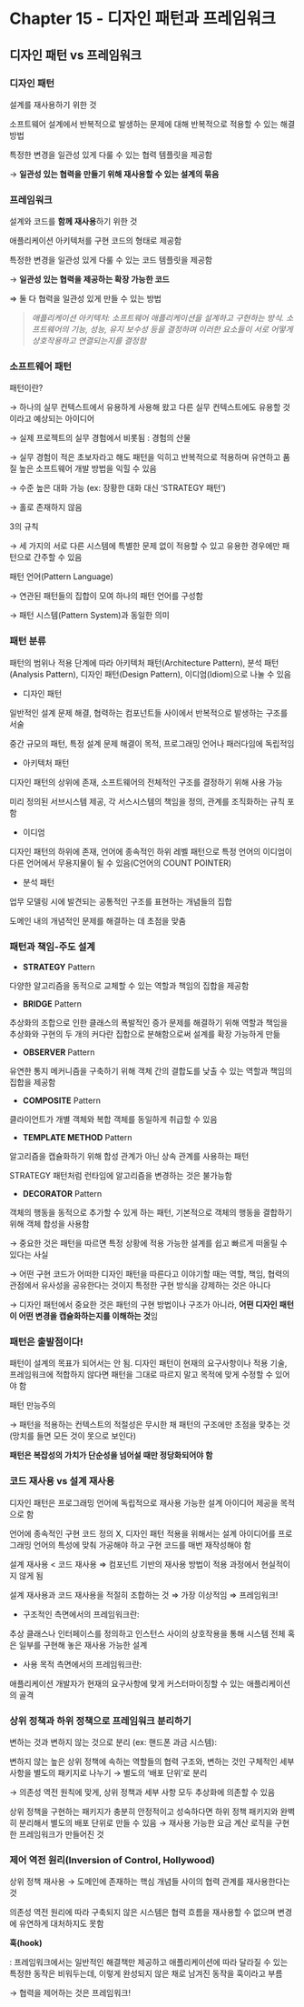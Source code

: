 # Chapter 15 - 디자인 패턴과 프레임워크

## 디자인 패턴 vs 프레임워크

### 디자인 패턴

설계를 재사용하기 위한 것

소프트웨어 설계에서 반복적으로 발생하는 문제에 대해 반복적으로 적용할 수 있는 해결 방법

특정한 변경을 일관성 있게 다룰 수 있는 협력 템플릿을 제공함

→ **일관성 있는 협력을 만들기 위해 재사용할 수 있는 설계의 묶음**

### 프레임워크

설계와 코드를 **함께 재사용**하기 위한 것

애플리케이션 아키텍처를 구현 코드의 형태로 제공함

특정한 변경을 일관성 있게 다룰 수 있는 코드 템플릿을 제공함

→ **일관성 있는 협력을 제공하는 확장 가능한 코드**

⇒ 둘 다 협력을 일관성 있게 만들 수 있는 방법

> *애플리케이션 아키텍처: 소프트웨어 애플리케이션을 설계하고 구현하는 방식. 소프트웨어의 기능, 성능, 유지 보수성 등을 결정하며 이러한 요소들이 서로 어떻게 상호작용하고 연결되는지를 결정함*
> 

### 소프트웨어 패턴

패턴이란?

→ 하나의 실무 컨텍스트에서 유용하게 사용해 왔고 다른 실무 컨텍스트에도 유용할 것이라고 예상되는 아이디어

→ 실제 프로젝트의 실무 경험에서 비롯됨 : 경험의 산물

→ 실무 경험이 적은 초보자라고 해도 패턴을 익히고 반복적으로 적용하며 유연하고 품질 높은 소프트웨어 개발 방법을 익힐 수 있음

→ 수준 높은 대화 가능 (ex: 장황한 대화 대신 ‘STRATEGY 패턴’)

→ 홀로 존재하지 않음

3의 규칙

→ 세 가지의 서로 다른 시스템에 특별한 문제 없이 적용할 수 있고 유용한 경우에만 패턴으로 간주할 수 있음

패턴 언어(Pattern Language)

→ 연관된 패턴들의 집합이 모여 하나의 패턴 언어를 구성함

→ 패턴 시스템(Pattern System)과 동일한 의미

### 패턴 분류

패턴의 범위나 적용 단계에 따라 아키텍처 패턴(Architecture Pattern), 분석 패턴(Analysis Pattern), 디자인 패턴(Design Pattern), 이디엄(Idiom)으로 나눌 수 있음

- 디자인 패턴

일반적인 설계 문제 해결, 협력하는 컴포넌트들 사이에서 반복적으로 발생하는 구조를 서술

중간 규모의 패턴, 특정 설계 문제 해결이 목적, 프로그래밍 언어나 패러다임에 독립적임

- 아키텍처 패턴

디자인 패턴의 상위에 존재, 소프트웨어의 전체적인 구조를 결정하기 위해 사용 가능

미리 정의된 서브시스템 제공, 각 서스시스템의 책임을 정의, 관계를 조직화하는 규칙 포함

- 이디엄

디자인 패턴의 하위에 존재, 언어에 종속적인 하위 레벨 패턴으로 특정 언어의 이디엄이 다른 언어에서 무용지물이 될 수 있음(C언어의 COUNT POINTER)

- 분석 패턴

업무 모델링 시에 발견되는 공통적인 구조를 표현하는 개념들의 집합

도메인 내의 개념적인 문제를 해결하는 데 초점을 맞춤

### 패턴과 책임-주도 설계

- **STRATEGY** Pattern

다양한 알고리즘을 동적으로 교체할 수 있는 역할과 책임의 집합을 제공함

- **BRIDGE** Pattern

추상화의 조합으로 인한 클래스의 폭발적인 증가 문제를 해결하기 위해 역할과 책임을 추상화와 구현의 두 개의 커다란 집합으로 분해함으로써 설계를 확장 가능하게 만듦

- **OBSERVER** Pattern

유연한 통지 메커니즘을 구축하기 위해 객체 간의 결합도를 낮출 수 있는 역할과 책임의 집합을 제공함

- **COMPOSITE** Pattern

클라이언트가 개별 객체와 복합 객체를 동일하게 취급할 수 있음

- **TEMPLATE METHOD** Pattern

알고리즘을 캡슐화하기 위해 합성 관계가 아닌 상속 관계를 사용하는 패턴

STRATEGY 패턴처럼 런타임에 알고리즘을 변경하는 것은 불가능함

- **DECORATOR** Pattern

객체의 행동을 동적으로 추가할 수 있게 하는 패턴, 기본적으로 객체의 행동을 결합하기 위해 객체 합성을 사용함

→ 중요한 것은 패턴을 따르면 특정 상황에 적용 가능한 설계를 쉽고 빠르게 떠올릴 수 있다는 사실

→ 어떤 구현 코드가 어떠한 디자인 패턴을 따른다고 이야기할 때는 역할, 책임, 협력의 관점에서 유사성을 공유한다는 것이지 특정한 구현 방식을 강제하는 것은 아니다

→ 디자인 패턴에서 중요한 것은 패턴의 구현 방법이나 구조가 아니라, **어떤 디자인 패턴이 어떤 변경을 캡슐화하는지를 이해하는 것**임

### 패턴은 출발점이다!

패턴이 설계의 목표가 되어서는 안 됨. 디자인 패턴이 현재의 요구사항이나 적용 기술, 프레임워크에 적합하지 않다면 패턴을 그대로 따르지 말고 목적에 맞게 수정할 수 있어야 함

패턴 만능주의

→ 패턴을 적용하는 컨텍스트의 적절성은 무시한 채 패턴의 구조에만 초점을 맞추는 것(망치를 들면 모든 것이 못으로 보인다)

**패턴은 복잡성의 가치가 단순성을 넘어설 때만 정당화되어야 함**

### 코드 재사용 vs 설계 재사용

디자인 패턴은 프로그래밍 언어에 독립적으로 재사용 가능한 설계 아이디어 제공을 목적으로 함

언어에 종속적인 구현 코드 정의 X, 디자인 패턴 적용을 위해서는 설계 아이디어를 프로그래밍 언어의 특성에 맞춰 가공해야 하고 구현 코드를 매번 재작성해야 함

설계 재사용 < 코드 재사용 ⇒ 컴포넌트 기반의 재사용 방법이 적용 과정에서 현실적이지 않게 됨

설계 재사용과 코드 재사용을 적절히 조합하는 것 ⇒ 가장 이상적임 ⇒ 프레임워크!

- 구조적인 측면에서의 프레임워크란:

추상 클래스나 인터페이스를 정의하고 인스턴스 사이의 상호작용을 통해 시스템 전체 혹은 일부를 구현해 놓은 재사용 가능한 설계

- 사용 목적 측면에서의 프레임워크란:

애플리케이션 개발자가 현재의 요구사항에 맞게 커스터마이징할 수 있는 애플리케이션의 골격

### 상위 정책과 하위 정책으로 프레임워크 분리하기

변하는 것과 변하지 않는 것으로 분리 (ex: 핸드폰 과금 시스템):

변하지 않는 높은 상위 정책에 속하는 역할들의 협력 구조와, 변하는 것인 구체적인 세부 사항을  별도의 패키지로 나누기 → 별도의 ‘배포 단위’로 분리

→ 의존성 역전 원칙에 맞게, 상위 정책과 세부 사항 모두 추상화에 의존할 수 있음

상위 정책을 구현하는 패키지가 충분히 안정적이고 성숙하다면 하위 정책 패키지와 완벽히 분리해서 별도의 배포 단위로 만들 수 있음 → 재사용 가능한 요금 계산 로직을 구현한 프레임워크가 만들어진 것

### 제어 역전 원리(Inversion of Control, Hollywood)

상위 정책 재사용 → 도메인에 존재하는 핵심 개념들 사이의 협력 관계를 재사용한다는 것

의존성 역전 원리에 따라 구축되지 않은 시스템은 협력 흐름을 재사용할 수 없으며 변경에 유연하게 대처하지도 못함

**훅(hook)**

 : 프레임워크에서는 일반적인 해결책만 제공하고 애플리케이션에 따라 달라질 수 있는 특정한 동작은 비워두는데, 이렇게 완성되지 않은 채로 남겨진 동작을 훅이라고 부름

→ 협력을 제어하는 것은 프레임워크!
